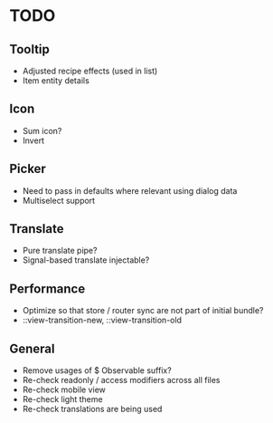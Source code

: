 # TODO

## Tooltip

- Adjusted recipe effects (used in list)
- Item entity details

## Icon

- Sum icon?
- Invert

## Picker

- Need to pass in defaults where relevant using dialog data
- Multiselect support

## Translate

- Pure translate pipe?
- Signal-based translate injectable?

## Performance

- Optimize so that store / router sync are not part of initial bundle?
- ::view-transition-new, ::view-transition-old

## General

- Remove usages of $ Observable suffix?
- Re-check readonly / access modifiers across all files
- Re-check mobile view
- Re-check light theme
- Re-check translations are being used

